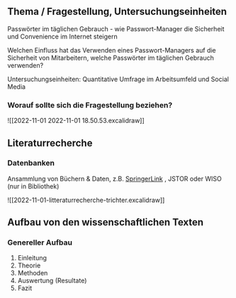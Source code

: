 
## Thema / Fragestellung, Untersuchungseinheiten

Passwörter im täglichen Gebrauch - wie Passwort-Manager die Sicherheit und Convenience im Internet steigern

Welchen Einfluss hat das Verwenden eines Passwort-Managers auf die Sicherheit von Mitarbeitern, welche Passwörter im täglichen Gebrauch verwenden?

Untersuchungseinheiten: Quantitative Umfrage im Arbeitsumfeld und Social Media

### Worauf sollte sich die Fragestellung beziehen?

![[2022-11-01 2022-11-01 18.50.53.excalidraw]]


## Literaturrecherche

### Datenbanken

Ansammlung von Büchern & Daten, z.B. [SpringerLink](https://link.springer.com) , JSTOR oder WISO (nur in Bibliothek)

![[2022-11-01-litteraturrecherche-trichter.excalidraw]]

## Aufbau von den wissenschaftlichen Texten

### Genereller Aufbau

1. Einleitung
2. Theorie
3. Methoden
4. Auswertung (Resultate)
5. Fazit
